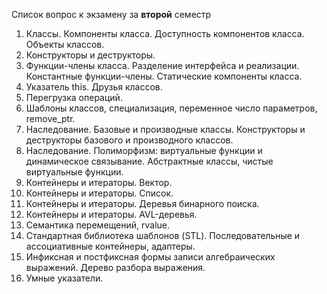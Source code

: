 Список вопрос к экзамену за **второй** семестр

1. Классы. Компоненты класса. Доступность компонентов класса. Объекты классов.
2. Конструкторы и деструкторы.
3. Функции-члены класса. Разделение интерфейса и реализации. Константные функции-члены. Статические компоненты класса.
4. Указатель this. Друзья классов.
5. Перегрузка операций.
6. Шаблоны классов, специализация, переменное число параметров, remove_ptr.
7. Наследование. Базовые и производные классы. Конструкторы и деструкторы базового и производного классов.
8. Наследование. Полиморфизм: виртуальные функции и динамическое связывание. Абстрактные классы, чистые виртуальные функции.
9. Контейнеры и итераторы. Вектор.
10. Контейнеры и итераторы. Список.
11. Контейнеры и итераторы. Деревья бинарного поиска.
12. Контейнеры и итераторы. AVL-деревья.
13. Семантика перемещений, rvalue.
14. Стандартная библиотека шаблонов (STL). Последовательные и ассоциативные контейнеры, адаптеры.
15. Инфиксная и постфиксная формы записи алгебраических выражений. Дерево разбора выражения.
16. Умные указатели.
